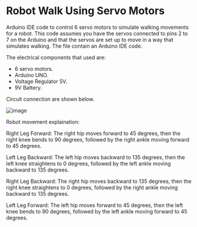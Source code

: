 # Robot Walk Using Servo Motors
 Arduino IDE code to control 6 servo motors to simulate walking movements for a robot. This code assumes you have the servos connected to pins 2 to 7 on the Arduino and that the servos are set up to move in a way that simulates walking. 
The file contain an Arduino IDE code.

The electrical components that used are:
- 6 servo motors.
- Arduino UNO.
- Voltage Regulator 5V.
- 9V Battery.

Circuit connection are shown below.

![image](https://github.com/AFrado/Robot-Walk-Using-Servo-Motors/assets/174622127/05ccf347-c01b-4ad4-a448-0d632eb8f782)

Robot movement explaination:

Right Leg Forward: The right hip moves forward to 45 degrees, then the right knee bends to 90 degrees, followed by the right ankle moving forward to 45 degrees.

Left Leg Backward: The left hip moves backward to 135 degrees, then the left knee straightens to 0 degrees, followed by the left ankle moving backward to 135 degrees.

Right Leg Backward: The right hip moves backward to 135 degrees, then the right knee straightens to 0 degrees, followed by the right ankle moving backward to 135 degrees.

Left Leg Forward: The left hip moves forward to 45 degrees, then the left knee bends to 90 degrees, followed by the left ankle moving forward to 45 degrees.
